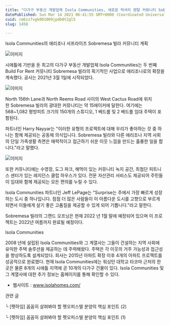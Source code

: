 ```yaml
---
title: "다가구 부동산 개발업체 Isola Communities, 새로운 럭셔리 렌탈 커뮤니티 Sobremesa 빌라 착공"
datePublished: Sun Mar 14 2021 06:41:55 GMT+0000 (Coordinated Universal Time)
cuid: cm6zz7vgk001009jpdb0t2gl5
slug: 1458

---
```



Isola Communities의 애리조나 서프라이즈 Sobremesa 빌라 커뮤니티 계획

![이미지](https://cdn.hashnode.com/res/hashnode/image/upload/v1739247768146/6dca663c-8cfd-4baf-af02-d4cea9b3d12e.jpeg)

시애틀에 기반을 둔 최고의 다가구 부동산 개발업체 Isola Communities는 두 번째 Build For Rent 커뮤니티 Sobremesa 빌라의 획기적인 사업으로 애리조나로의 확장을 계속했다. 공사는 2021년 3월 1일에 시작되었다.

![이미지](https://cdn.hashnode.com/res/hashnode/image/upload/v1739247770119/4df1415b-f129-484e-a25e-d4cf1883f68e.jpeg)

North 156th Lane과 North Reems Road 사이의 West Cactus Road에 위치한 Sobremesa 빌라의 광대한 커뮤니티는 약 15에이커에 달한다. 여기에는 568~1,082 평방피트 크기의 150개의 스튜디오, 1 베드룸 및 2 베드룸 임대 주택이 포함된다.

파트너인 Harry Nayyar는 "이러한 유형의 프로젝트에 대해 우리가 좋아하는 것 중 하나는 함께 제공되는 공동체 의식입니다. Sobremesa 빌라와 다른 애리조나 지역 사회의 단일 가족생활 측면은 매력적이고 접근하기 쉬운 이웃 느낌을 만드는 훌륭한 일을 합니다."라고 말했다.

![이미지](https://cdn.hashnode.com/res/hashnode/image/upload/v1739247772164/042b408d-739d-4f57-a0bf-c6fcf011b512.jpeg)

또한 커뮤니티에는 수영장, 도그 파크, 해먹이 있는 커뮤니티 녹지 공간, 최첨단 피트니스 센터가 있는 레지던스 클럽 하우스가 있다. 전문 자산관리 서비스도 제공되어 주민들이 임대와 함께 제공되는 모든 편의를 누릴 수 있다.

Isola Communities 파트너인 Jeff LePage는 "Surprise는 주에서 가장 빠르게 성장하는 도시 중 하나입니다. 점점 더 많은 사람들이 이 아름다운 도시를 고향으로 부르게 되면서 이들에게 살기 좋은 고품질을 제공할 수 있게 되어 기쁩니다."라고 말한다.

Sobremesa 빌라의 그랜드 오프닝은 현재 2022 년 1월 말에 예정되어 있으며 이 프로젝트는 2022년 여름까지 완료될 예정이다.

Isola Communities

2008 년에 설립된 Isola Communities와 그 계열사는 그들이 건설하는 지역 사회에 유익한 주택 솔루션을 제공하는 데 주력해왔다. 주택은 각 이웃의 거주 가능성과 접근성을 향상하도록 설계되었다. 회사는 2015년 아파트 확장 이후 4개의 아파트 프로젝트를 성공적으로 완료했다. 현재 Isola Communities에는 워싱턴 대학교 타코마 근처의 한 곳은 물론 8개의 시애틀 지역에 곧 10개의 다가구 건물이 있다. Isola Communities 및 그 계열사에 대한 추가 정보는 홈페이지를 통해 확인할 수 있다.

- 웹사이트 : www.isolahomes.com/

관련 글

└ [펫하임] 꼼꼼히 살펴봐야 할 펫오피스텔 분양의 핵심 포인트 (2)

└ [펫하임] 꼼꼼히 살펴봐야 할 펫오피스텔 분양의 핵심 포인트 (1)
